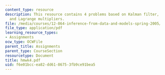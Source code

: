 ```yaml
---
content_type: resource
description: This resource contains 4 problems based on Kalman filter, RTS algorithm,
  and Lagrange multipliers.
file: /media/courses/12-864-inference-from-data-and-models-spring-2005/f6e01bccea82dd6186753fb9ce91bea5_hmwk4.pdf
file_type: application/pdf
learning_resource_types:
- Assignments
ocw_type: OCWFile
parent_title: Assignments
parent_type: CourseSection
resourcetype: Document
title: hmwk4.pdf
uid: f6e01bcc-ea82-dd61-8675-3fb9ce91bea5
---
```

